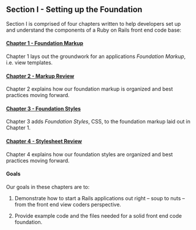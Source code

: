 Section I - Setting up the Foundation
-------------------------------------

Section I is comprised of four chapters written to help developers set up and understand the components of a Ruby on Rails front end code base:

#### [Chapter 1 - Foundation Markup][Chapter 1]

Chapter 1 lays out the groundwork for an applications *Foundation Markup*, i.e. view templates.

#### [Chapter 2 - Markup Review][Chapter 2]

Chapter 2 explains how our foundation markup is organized and best practices moving forward.

#### [Chapter 3 - Foundation Styles][Chapter 3]

Chapter 3 adds *Foundation Styles*, CSS, to the foundation markup laid out in Chapter 1.

#### [Chapter 4 - Stylesheet Review][Chapter 4]

Chapter 4 explains how our foundation styles are organized and best practices moving forward.

#### Goals

Our goals in these chapters are to:

1.  Demonstrate how to start a Rails applications out right – soup to nuts – from the front end view coders perspective.

2.  Provide example code and the files needed for a solid front end code foundation.

[Chapter 1]:            https://github.com/maxxiimo/the-front-end-manifesto/blob/master/chp1-foundation-markup.md
[Chapter 2]:            https://github.com/maxxiimo/the-front-end-manifesto/blob/master/chp2-markup-review.md
[Chapter 3]:            https://github.com/maxxiimo/the-front-end-manifesto/blob/master/chp3-foundation-styles.md
[Chapter 4]:            https://github.com/maxxiimo/the-front-end-manifesto/blob/master/chp4-stylesheet-review.md
